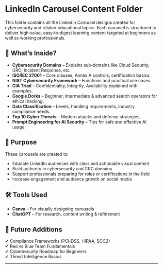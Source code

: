 # LinkedIn Carousel Content Folder

This folder contains all the LinkedIn Carousel designs created for cybersecurity and related educational topics. Each carousel is structured to deliver high‑value, easy‑to‑digest learning content targeted at beginners as well as working professionals.

## 📂 What’s Inside?

- **Cybersecurity Domains** – Explains sub‑domains like Cloud Security, GRC, Incident Response, etc.
- **ISO/IEC 27001** – Core clauses, Annex A controls, certification basics.
- **NIST Cybersecurity Framework** – Functions and practical use cases.
- **CIA Triad** – Confidentiality, Integrity, Availability explained with examples.
- **Google Dorks** – Beginner, intermediate & advanced search operators for ethical hacking.
- **Data Classification** – Levels, handling requirements, industry compliance needs.
- **Top 10 Cyber Threats** – Modern attacks and defense strategies.
- **Prompt Engineering for AI Security** – Tips for safe and effective AI usage.

## 🎯 Purpose

These carousels are created to:
- Educate LinkedIn audiences with clear and actionable visual content
- Build authority in cybersecurity and GRC domains
- Support professionals preparing for roles or certifications in the field
- Increase engagement and audience growth on social media

## 🛠️ Tools Used

- **Canva** – For visually designing carousels
- **ChatGPT** – For research, content writing & refinement

## 🚀 Future Additions

✔ Compliance Frameworks (PCI‑DSS, HIPAA, SOC2)  
✔ Red vs Blue Team Fundamentals  
✔ Cybersecurity Roadmap for Beginners  
✔ Threat Intelligence Basics  

---
